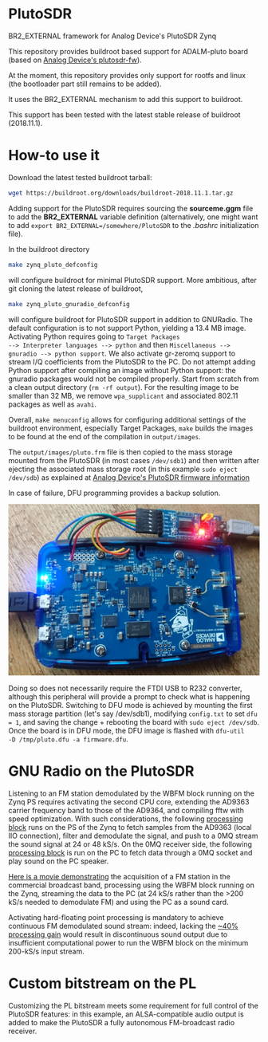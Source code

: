 # PlutoSDR
BR2_EXTERNAL framework for Analog Device's PlutoSDR Zynq

This repository provides buildroot based support for ADALM-pluto board (based on
[Analog Device's plutosdr-fw](https://github.com/analogdevicesinc/plutosdr-fw)).

At the moment, this repository provides only support for rootfs and linux (the bootloader
part still remains to be added).

It uses the BR2_EXTERNAL mechanism to add this support to buildroot.

This support has been tested with the latest stable release of buildroot (2018.11.1).

How-to use it
=============

Download the latest tested buildroot tarball:
```bash
wget https://buildroot.org/downloads/buildroot-2018.11.1.tar.gz
```

Adding support for the PlutoSDR requires sourcing the **sourceme.ggm** file to add the **BR2_EXTERNAL** 
variable definition (alternatively, one might want to add <code>export
BR2_EXTERNAL=/somewhere/PlutoSDR</code> to the *.bashrc* initialization file).

In the buildroot directory  
```bash
make zynq_pluto_defconfig
```
will configure buildroot for minimal PlutoSDR support. More ambitious, after git cloning the 
latest release of buildroot,
```bash
make zynq_pluto_gnuradio_defconfig
```
will configure buildroot for PlutoSDR support in addition to GNURadio. The default configuration is
to not support Python, yielding a 13.4 MB image. Activating Python requires going to <code>Target Packages --> Interpreter
languages --> python</code> and then <code>Miscellaneous --> gnuradio --> python support</code>. We also 
activate gr-zeromq support to stream I/Q coefficients from the PlutoSDR to the PC. Do not attempt adding Python
support after compiling an image without Python support: the gnuradio packages would not be compiled properly.
Start from scratch from a clean output directory (<code>rm -rf output</code>). For the resulting image to be
smaller than 32 MB, we remove <code>wpa_supplicant</code> and associated 802.11 packages as well as <code>avahi</code>.

Overall, <code>make menuconfig</code> allows for configuring
additional settings of the buildroot environment, especially Target Packages, <code>make</code> builds
the images to be found at the end of the compilation in <code>output/images</code>.

The <code>output/images/pluto.frm</code> file is then copied to the mass storage mounted from the PlutoSDR (in
most cases <code>/dev/sdb1</code>)
and then written after ejecting the associated mass storage root (in this example <code>sudo eject /dev/sdb</code>) as 
explained at [Analog Device's PlutoSDR firmware information](https://wiki.analog.com/university/tools/pluto/users/firmware)

In case of failure, DFU programming provides a backup solution. 

![PlutoSDR picture](doc/picture.jpg)

Doing so does not necessarily require the FTDI USB to R232 converter, although this peripheral will provide a prompt to check what
is happening on the PlutoSDR. Switching to DFU mode is achieved by mounting the first mass storage partition (let's say /dev/sdb1),
modifying <code>config.txt</code> to set <code>dfu = 1</code>, and saving the change + rebooting the board with <code>sudo eject 
/dev/sdb</code>. Once the board is in DFU mode, the DFU image is flashed with <code>dfu-util  -D /tmp/pluto.dfu -a firmware.dfu</code>.

GNU Radio on the PlutoSDR
=========================

Listening to an FM station demodulated by the WBFM block running on the Zynq PS requires activating the
second CPU core, extending the AD9363 carrier frequency band to those of the AD9364, and compiling fftw with
speed optimization. With such considerations, the following [processing block](doc/top_block_for_pluto.py) runs on the PS of the Zynq to fetch samples from the AD9363 (local IIO connection), filter and demodulate the signal, and push to a 0MQ stream the sound signal at 24 or 48 kS/s. On the 0MQ receiver side, the following [processing block](doc/top_block_for_PC.py) is run on the PC to fetch data through a 0MQ socket and play sound on the PC speaker.

[Here is a movie demonstrating](doc/movie_FM_to_0MQstream.ogv) the acquisition of a FM station in the commercial
broadcast band, processing using the WBFM block running on the Zynq, streaming the data to the PC (at 24 kS/s rather
than the >200 kS/s needed to demodulate FM) and using the PC as a sound card. 

Activating hard-floating point processing is mandatory to achieve continuous FM demodulated sound stream: indeed, lacking the
[~40% processing gain](https://blog.paranoidpenguin.net/2017/09/hard-float-vs-soft-float-with-slackware-arm-on-the-rpi-3/) would 
result in discontinuous sound output due to insufficient computational power to run the WBFM block on the
minimum 200-kS/s input stream.

Custom bitstream on the PL
==========================

Customizing the PL bitstream meets some requirement for full control of the PlutoSDR features: in this example, an ALSA-compatible
audio output is added to make the PlutoSDR a fully autonomous FM-broadcast radio receiver.
